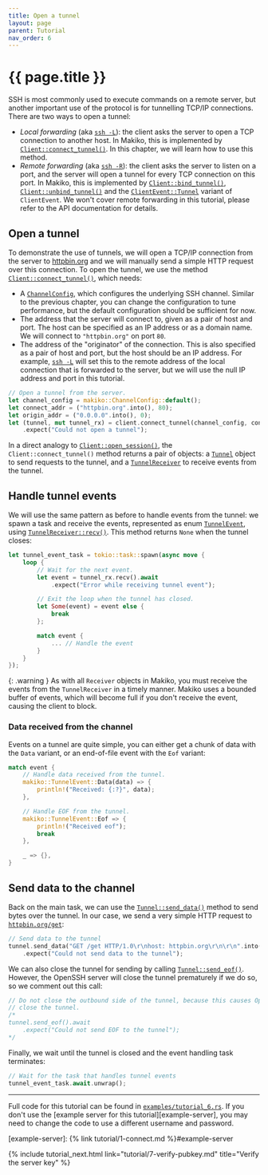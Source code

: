 ```yaml
---
title: Open a tunnel
layout: page
parent: Tutorial
nav_order: 6
---
```


# {{ page.title }}

SSH is most commonly used to execute commands on a remote server, but another important use of the protocol is for tunnelling TCP/IP connections. There are two ways to open a tunnel:

- _Local forwarding_ (aka [`ssh -L`][ssh-l]): the client asks the server to open a TCP connection to another host. In Makiko, this is implemented by [`Client::connect_tunnel()`][client-connect-tunnel]. In this chapter, we will learn how to use this method.
- _Remote forwarding_ (aka [`ssh -R`][ssh-r]): the client asks the server to listen on a port, and the server will open a tunnel for every TCP connection on this port. In Makiko, this is implemented by [`Client::bind_tunnel()`][client-bind-tunnel], [`Client::unbind_tunnel()`][client-unbind-tunnel] and the [`ClientEvent::Tunnel`][client-event-tunnel] variant of `ClientEvent`. We won't cover remote forwarding in this tutorial, please refer to the API documentation for details.

[ssh-l]: https://man.openbsd.org/ssh#L
[client-connect-tunnel]: https://docs.rs/makiko/latest/makiko/struct.Client.html#method.connect_tunnel
[ssh-r]: https://man.openbsd.org/ssh#R
[client-bind-tunnel]: https://docs.rs/makiko/latest/makiko/struct.Client.html#method.bind_tunnel
[client-unbind-tunnel]: https://docs.rs/makiko/latest/makiko/struct.Client.html#method.unbind_tunnel
[client-event-tunnel]: https://docs.rs/makiko/latest/makiko/enum.ClientEvent.html#variant.Tunnel

## Open a tunnel

To demonstrate the use of tunnels, we will open a TCP/IP connection from the server to [httpbin.org][httpbin] and we will manually send a simple HTTP request over this connection. To open the tunnel, we use the method [`Client::connect_tunnel()`][client-connect-tunnel], which needs:

- A [`ChannelConfig`][channel-config], which configures the underlying SSH channel. Similar to the previous chapter, you can change the configuration to tune performance, but the default configuration should be sufficient for now.
- The address that the server will connect to, given as a pair of host and port. The host can be specified as an IP address or as a domain name. We will connect to `"httpbin.org"` on port `80`.
- The address of the "originator" of the connection. This is also specified as a pair of host and port, but the host should be an IP address. For example, [`ssh -L`][ssh-l] will set this to the remote address of the local connection that is forwarded to the server, but we will use the null IP address and port in this tutorial.

[httpbin]: https://httpbin.org/
[channel-config]: https://docs.rs/makiko/latest/makiko/struct.ChannelConfig.html

```rust
// Open a tunnel from the server.
let channel_config = makiko::ChannelConfig::default();
let connect_addr = ("httpbin.org".into(), 80);
let origin_addr = ("0.0.0.0".into(), 0);
let (tunnel, mut tunnel_rx) = client.connect_tunnel(channel_config, connect_addr, origin_addr).await
    .expect("Could not open a tunnel");
```

In a direct analogy to [`Client::open_session()`][client-open-session], the `Client::connect_tunnel()` method returns a pair of objects: a [`Tunnel`][tunnel] object to send requests to the tunnel, and a [`TunnelReceiver`][tunnel-rx] to receive events from the tunnel.

[client-open-session]: https://docs.rs/makiko/latest/makiko/struct.Client.html#method.open_session
[tunnel]: https://docs.rs/makiko/latest/makiko/struct.Tunnel.html
[tunnel-rx]: https://docs.rs/makiko/latest/makiko/struct.TunnelReceiver.html

## Handle tunnel events

We will use the same pattern as before to handle events from the tunnel: we spawn a task and receive the events, represented as enum [`TunnelEvent`][tunnel-event], using [`TunnelReceiver::recv()`][tunnel-rx-recv]. This method returns `None` when the tunnel closes:

[tunnel-event]: https://docs.rs/makiko/latest/makiko/enum.TunnelEvent.html
[tunnel-rx-recv]: https://docs.rs/makiko/latest/makiko/struct.TunnelReceiver.html#method.recv

```rust
let tunnel_event_task = tokio::task::spawn(async move {
    loop {
        // Wait for the next event.
        let event = tunnel_rx.recv().await
            .expect("Error while receiving tunnel event");

        // Exit the loop when the tunnel has closed.
        let Some(event) = event else {
            break
        };

        match event {
            ... // Handle the event
        }
    }
});
```

{: .warning }
As with all `Receiver` objects in Makiko, you must receive the events from the `TunnelReceiver` in a timely manner. Makiko uses a bounded buffer of events, which will become full if you don't receive the event, causing the client to block.

### Data received from the channel

Events on a tunnel are quite simple, you can either get a chunk of data with the `Data` variant, or an end-of-file event with the `Eof` variant:

```rust
match event {
    // Handle data received from the tunnel.
    makiko::TunnelEvent::Data(data) => {
        println!("Received: {:?}", data);
    },

    // Handle EOF from the tunnel.
    makiko::TunnelEvent::Eof => {
        println!("Received eof");
        break
    },

    _ => {},
}
```

## Send data to the channel

Back on the main task, we can use the [`Tunnel::send_data()`][tunnel-send-data] method to send bytes over the tunnel. In our case, we send a very simple HTTP request to [`httpbin.org/get`][httpbin-get]:

[tunnel-send-data]: https://docs.rs/makiko/latest/makiko/struct.Tunnel.html#method.send_data
[httpbin-get]: https://httpbin.org/#/HTTP_Methods/get_get

```rust
// Send data to the tunnel
tunnel.send_data("GET /get HTTP/1.0\r\nhost: httpbin.org\r\n\r\n".into()).await
    .expect("Could not send data to the tunnel");
```

We can also close the tunnel for sending by calling [`Tunnel::send_eof()`][tunnel-send-eof]. However, the OpenSSH server will close the tunnel prematurely if we do so, so we comment out this call:

[tunnel-send-eof]: https://docs.rs/makiko/latest/makiko/struct.Tunnel.html#method.send_eof

```rust
// Do not close the outbound side of the tunnel, because this causes OpenSSH to prematurely
// close the tunnel.
/*
tunnel.send_eof().await
    .expect("Could not send EOF to the tunnel");
*/
```

Finally, we wait until the tunnel is closed and the event handling task terminates:

```rust
// Wait for the task that handles tunnel events
tunnel_event_task.await.unwrap();
```

---

Full code for this tutorial can be found in [`examples/tutorial_6.rs`][tutorial-6]. If you don't use the [example server for this tutorial][example-server], you may need to change the code to use a different username and password.

[tutorial-6]: https://github.com/honzasp/makiko/blob/master/examples/tutorial_6.rs
[example-server]: {% link tutorial/1-connect.md %}#example-server

{% include tutorial_next.html link="tutorial/7-verify-pubkey.md" title="Verify the server key" %}
